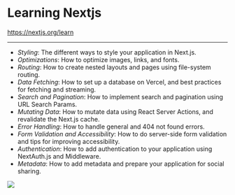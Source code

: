 # Learning Nextjs

https://nextjs.org/learn

-----

- *Styling*: The different ways to style your application in Next.js.
- *Optimizations*: How to optimize images, links, and fonts.
- *Routing*: How to create nested layouts and pages using file-system routing.
- *Data Fetching*: How to set up a database on Vercel, and best practices for fetching and streaming.
- *Search and Pagination*: How to implement search and pagination using URL Search Params.
- *Mutating Data*: How to mutate data using React Server Actions, and revalidate the Next.js cache.
- *Error Handling*: How to handle general and 404 not found errors.
- *Form Validation and Accessibility*: How to do server-side form validation and tips for improving accessibility.
- *Authentication*: How to add authentication to your application using NextAuth.js and Middleware.
- *Metadata*: How to add metadata and prepare your application for social sharing.


![](https://nextjs.org/_next/image?url=%2Flearn%2Fdark%2Flearn-ecosystem.png&w=3840&q=75)

